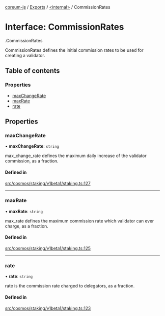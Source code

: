 [coreum-js](../README.md) / [Exports](../modules.md) / [<internal\>](../modules/internal_.md) / CommissionRates

# Interface: CommissionRates

[<internal>](../modules/internal_.md).CommissionRates

CommissionRates defines the initial commission rates to be used for creating
a validator.

## Table of contents

### Properties

- [maxChangeRate](internal_.CommissionRates.md#maxchangerate)
- [maxRate](internal_.CommissionRates.md#maxrate)
- [rate](internal_.CommissionRates.md#rate)

## Properties

### maxChangeRate

• **maxChangeRate**: `string`

max_change_rate defines the maximum daily increase of the validator commission, as a fraction.

#### Defined in

[src/cosmos/staking/v1beta1/staking.ts:127](https://github.com/PyramydLabs/coreum-js/blob/987bc3b/src/cosmos/staking/v1beta1/staking.ts#L127)

___

### maxRate

• **maxRate**: `string`

max_rate defines the maximum commission rate which validator can ever charge, as a fraction.

#### Defined in

[src/cosmos/staking/v1beta1/staking.ts:125](https://github.com/PyramydLabs/coreum-js/blob/987bc3b/src/cosmos/staking/v1beta1/staking.ts#L125)

___

### rate

• **rate**: `string`

rate is the commission rate charged to delegators, as a fraction.

#### Defined in

[src/cosmos/staking/v1beta1/staking.ts:123](https://github.com/PyramydLabs/coreum-js/blob/987bc3b/src/cosmos/staking/v1beta1/staking.ts#L123)

